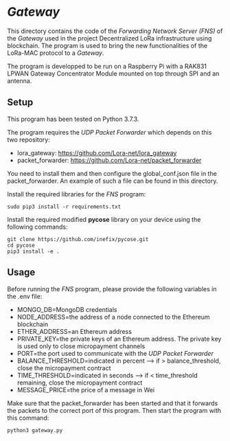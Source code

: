 # _Gateway_

This directory contains the code of the _Forwarding Network Server (FNS)_ of the _Gateway_ used in the project Decentralized LoRa infrastructure using blockchain. The program is used to bring the new functionalities of the LoRa-MAC protocol to a _Gateway_.

The program is developped to be run on a Raspberry Pi with a RAK831 LPWAN Gateway Concentrator Module mounted on top through SPI and an antenna.


## Setup

This program has been tested on Python 3.7.3.

The program requires the _UDP Packet Forwarder_  which depends on this two repository:
* lora_gateway: https://github.com/Lora-net/lora_gateway
* packet_forwarder: https://github.com/Lora-net/packet_forwarder

You need to install them and then configure the global_conf.json file in the packet_forwarder. An example of such a file can be found in this directory.

Install the required libraries for the _FNS_ program:
```
sudo pip3 install -r requirements.txt
```

Install the required modified __pycose__ library on your device using the following commands:
```
git clone https://github.com/inefix/pycose.git
cd pycose
pip3 install -e .
```

## Usage

Before running the _FNS_ program, please provide the following variables in the .env file:
* MONGO_DB=MongoDB credentials
* NODE_ADDRESS=the address of a node connected to the Ethereum blockchain
* ETHER_ADDRESS=an Ethereum address
* PRIVATE_KEY=the private keys of an Ethereum address. The private key is used only to close micropayment channels
* PORT=the port used to communicate with the _UDP Packet Forwarder_
* BALANCE_THRESHOLD=indicated in percent --> if > balance_threshold, close the micropayment contract
* TIME_THRESHOLD=indicated in seconds --> if < time_threshold remaining, close the micropayment contract
* MESSAGE_PRICE=the price of a message in Wei

Make sure that the packet_forwarder has been started and that it forwards the packets to the correct port of this program. Then start the program with this command:
```
python3 gateway.py
```
